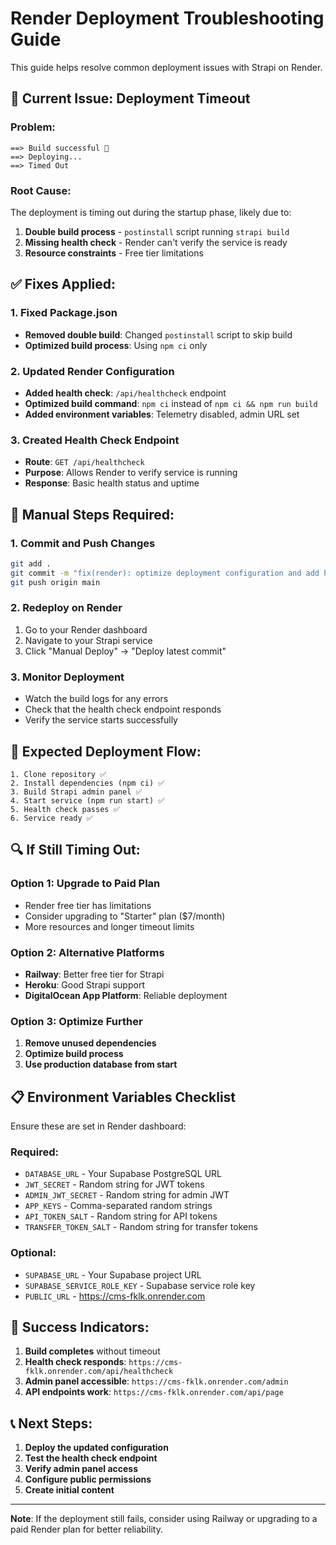 # Render Deployment Troubleshooting Guide

This guide helps resolve common deployment issues with Strapi on Render.

## 🚨 **Current Issue: Deployment Timeout**

### **Problem:**
```
==> Build successful 🎉
==> Deploying...
==> Timed Out
```

### **Root Cause:**
The deployment is timing out during the startup phase, likely due to:
1. **Double build process** - `postinstall` script running `strapi build`
2. **Missing health check** - Render can't verify the service is ready
3. **Resource constraints** - Free tier limitations

## ✅ **Fixes Applied:**

### **1. Fixed Package.json**
- **Removed double build**: Changed `postinstall` script to skip build
- **Optimized build process**: Using `npm ci` only

### **2. Updated Render Configuration**
- **Added health check**: `/api/healthcheck` endpoint
- **Optimized build command**: `npm ci` instead of `npm ci && npm run build`
- **Added environment variables**: Telemetry disabled, admin URL set

### **3. Created Health Check Endpoint**
- **Route**: `GET /api/healthcheck`
- **Purpose**: Allows Render to verify service is running
- **Response**: Basic health status and uptime

## 🔧 **Manual Steps Required:**

### **1. Commit and Push Changes**
```bash
git add .
git commit -m "fix(render): optimize deployment configuration and add health check"
git push origin main
```

### **2. Redeploy on Render**
1. Go to your Render dashboard
2. Navigate to your Strapi service
3. Click "Manual Deploy" → "Deploy latest commit"

### **3. Monitor Deployment**
- Watch the build logs for any errors
- Check that the health check endpoint responds
- Verify the service starts successfully

## 🚀 **Expected Deployment Flow:**

```
1. Clone repository ✅
2. Install dependencies (npm ci) ✅
3. Build Strapi admin panel ✅
4. Start service (npm run start) ✅
5. Health check passes ✅
6. Service ready ✅
```

## 🔍 **If Still Timing Out:**

### **Option 1: Upgrade to Paid Plan**
- Render free tier has limitations
- Consider upgrading to "Starter" plan ($7/month)
- More resources and longer timeout limits

### **Option 2: Alternative Platforms**
- **Railway**: Better free tier for Strapi
- **Heroku**: Good Strapi support
- **DigitalOcean App Platform**: Reliable deployment

### **Option 3: Optimize Further**
1. **Remove unused dependencies**
2. **Optimize build process**
3. **Use production database from start**

## 📋 **Environment Variables Checklist**

Ensure these are set in Render dashboard:

### **Required:**
- `DATABASE_URL` - Your Supabase PostgreSQL URL
- `JWT_SECRET` - Random string for JWT tokens
- `ADMIN_JWT_SECRET` - Random string for admin JWT
- `APP_KEYS` - Comma-separated random strings
- `API_TOKEN_SALT` - Random string for API tokens
- `TRANSFER_TOKEN_SALT` - Random string for transfer tokens

### **Optional:**
- `SUPABASE_URL` - Your Supabase project URL
- `SUPABASE_SERVICE_ROLE_KEY` - Supabase service role key
- `PUBLIC_URL` - https://cms-fklk.onrender.com

## 🎯 **Success Indicators:**

1. **Build completes** without timeout
2. **Health check responds**: `https://cms-fklk.onrender.com/api/healthcheck`
3. **Admin panel accessible**: `https://cms-fklk.onrender.com/admin`
4. **API endpoints work**: `https://cms-fklk.onrender.com/api/page`

## 📞 **Next Steps:**

1. **Deploy the updated configuration**
2. **Test the health check endpoint**
3. **Verify admin panel access**
4. **Configure public permissions**
5. **Create initial content**

---

**Note**: If the deployment still fails, consider using Railway or upgrading to a paid Render plan for better reliability. 